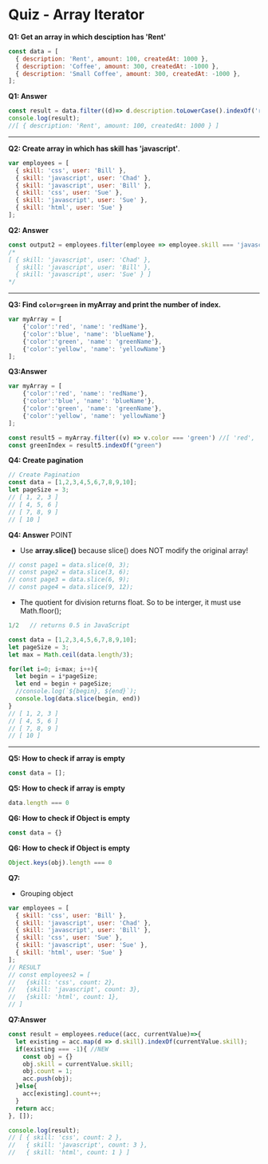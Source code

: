 # Quiz - Array Iterator

**Q1: Get an array in which desciption has 'Rent'**
```js
const data = [
  { description: 'Rent', amount: 100, createdAt: 1000 },
  { description: 'Coffee', amount: 300, createdAt: -1000 },
  { description: 'Small Coffee', amount: 300, createdAt: -1000 },
];
```

**Q1: Answer**
```js
const result = data.filter((d)=> d.description.toLowerCase().indexOf('rent') !== -1);
console.log(result);
//[ { description: 'Rent', amount: 100, createdAt: 1000 } ]
```
<hr />


**Q2: Create array in which has skill has 'javascript'**.
```js
var employees = [
  { skill: 'css', user: 'Bill' },
  { skill: 'javascript', user: 'Chad' },
  { skill: 'javascript', user: 'Bill' },
  { skill: 'css', user: 'Sue' },
  { skill: 'javascript', user: 'Sue' },
  { skill: 'html', user: 'Sue' }
];
```

**Q2: Answer**
```js
const output2 = employees.filter(employee => employee.skill === 'javascript');
/*
[ { skill: 'javascript', user: 'Chad' },
  { skill: 'javascript', user: 'Bill' },
  { skill: 'javascript', user: 'Sue' } ]
*/ 
```
<hr />

**Q3: Find `color=green` in myArray and print the number of index.**
```js
var myArray = [
	{'color':'red', 'name': 'redName'},
	{'color':'blue', 'name': 'blueName'},
	{'color':'green', 'name': 'greenName'},
	{'color':'yellow', 'name': 'yellowName'}
];
```

**Q3:Answer**

```js
var myArray = [
	{'color':'red', 'name': 'redName'},
	{'color':'blue', 'name': 'blueName'},
	{'color':'green', 'name': 'greenName'},
	{'color':'yellow', 'name': 'yellowName'}
];

const result5 = myArray.filter((v) => v.color === 'green') //[ 'red', 'blue', 'green', 'yellow' ]
const greenIndex = result5.indexOf("green")

```


**Q4: Create pagination**
```js
// Create Pagination
const data = [1,2,3,4,5,6,7,8,9,10];
let pageSize = 3;
// [ 1, 2, 3 ]
// [ 4, 5, 6 ]
// [ 7, 8, 9 ]
// [ 10 ]
```

**Q4: Answer**
POINT

- Use **array.slice()** because slice() does NOT modify the original array! 
```js
// const page1 = data.slice(0, 3);
// const page2 = data.slice(3, 6);
// const page3 = data.slice(6, 9);
// const page4 = data.slice(9, 12);
```


- The quotient for division returns float. So to be interger, it must use Math.floor();
```js
1/2   // returns 0.5 in JavaScript
```
 

```js
const data = [1,2,3,4,5,6,7,8,9,10];
let pageSize = 3;
let max = Math.ceil(data.length/3);

for(let i=0; i<max; i++){
  let begin = i*pageSize;
  let end = begin + pageSize;
  //console.log(`${begin}, ${end}`);
  console.log(data.slice(begin, end))
}
// [ 1, 2, 3 ]
// [ 4, 5, 6 ]
// [ 7, 8, 9 ]
// [ 10 ]
```
<hr />



**Q5: How to check if array is empty**
```js
const data = [];
```
**Q5: How to check if array is empty**
```js
data.length === 0
```

**Q6: How to check if Object is empty**
```js
const data = {}
```
**Q6: How to check if Object is empty**
```js
Object.keys(obj).length === 0
```


**Q7:**
- Grouping object
  
```js
var employees = [
  { skill: 'css', user: 'Bill' },
  { skill: 'javascript', user: 'Chad' },
  { skill: 'javascript', user: 'Bill' },
  { skill: 'css', user: 'Sue' },
  { skill: 'javascript', user: 'Sue' },
  { skill: 'html', user: 'Sue' }
];
// RESULT
// const employees2 = [
//   {skill: 'css', count: 2},
//   {skill: 'javascript', count: 3},
//   {skill: 'html', count: 1},
// ]
```

**Q7:Answer**
```js
const result = employees.reduce((acc, currentValue)=>{
  let existing = acc.map(d => d.skill).indexOf(currentValue.skill);
  if(existing === -1){ //NEW
    const obj = {}
    obj.skill = currentValue.skill;
    obj.count = 1;
    acc.push(obj);
  }else{
    acc[existing].count++;
  }
  return acc;
}, []);

console.log(result);
// [ { skill: 'css', count: 2 },
//   { skill: 'javascript', count: 3 },
//   { skill: 'html', count: 1 } ]
```

